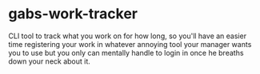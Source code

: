 # gabs-work-tracker
CLI tool to track what you work on for how long, so you'll have an easier time registering your work in whatever annoying tool your manager wants you to use but you only can mentally handle to login in once he breaths down your neck about it.

